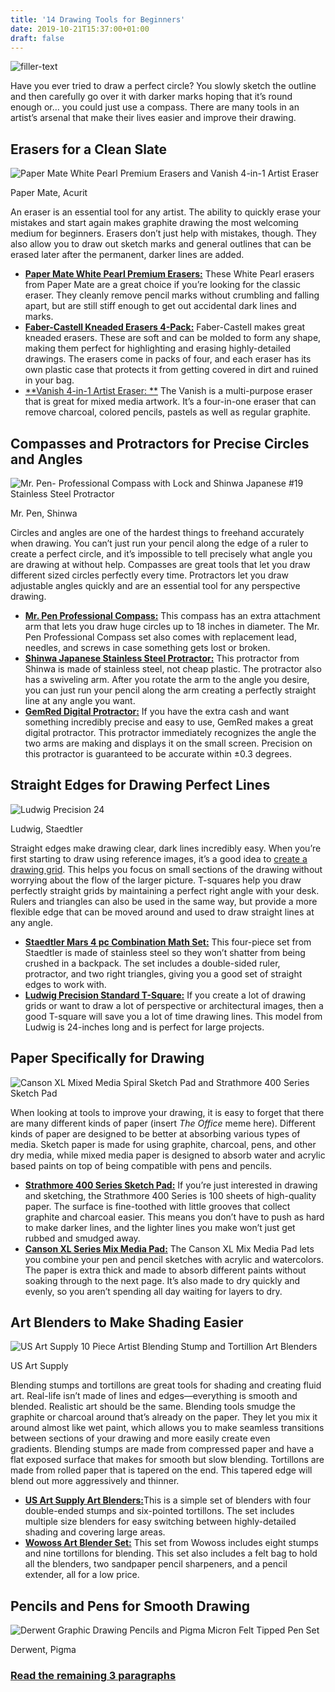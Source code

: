 ```yaml
---
title: '14 Drawing Tools for Beginners'
date: 2019-10-21T15:37:00+01:00
draft: false
---
```


![filler-text](https://www.reviewgeek.com/p/uploads/2019/09/f06165d8.jpg)

Have you ever tried to draw a perfect circle? You slowly sketch the outline and then carefully go over it with darker marks hoping that it’s round enough or… you could just use a compass. There are many tools in an artist’s arsenal that make their lives easier and improve their drawing.

Erasers for a Clean Slate
-------------------------

![Paper Mate White Pearl Premium Erasers and Vanish 4-in-1 Artist Eraser](https://www.reviewgeek.com/p/uploads/2019/10/79c809a1.jpg)

Paper Mate, Acurit

An eraser is an essential tool for any artist. The ability to quickly erase your mistakes and start again makes graphite drawing the most welcoming medium for beginners. Erasers don’t just help with mistakes, though. They also allow you to draw out sketch marks and general outlines that can be erased later after the permanent, darker lines are added.

*   [**Paper Mate White Pearl Premium Erasers:**](https://www.amazon.com/dp/B010RAALZ6/?tag=reviewgeek-20) These White Pearl erasers from Paper Mate are a great choice if you’re looking for the classic eraser. They cleanly remove pencil marks without crumbling and falling apart, but are still stiff enough to get out accidental dark lines and marks.
*   [**Faber-Castell Kneaded Erasers 4-Pack:**](https://www.amazon.com/dp/B01LYU5S6D/?tag=reviewgeek-20) Faber-Castell makes great kneaded erasers. These are soft and can be molded to form any shape, making them perfect for highlighting and erasing highly-detailed drawings. The erasers come in packs of four, and each eraser has its own plastic case that protects it from getting covered in dirt and ruined in your bag.
*   [**Vanish 4-in-1 Artist Eraser: **](https://www.amazon.com/dp/B004WQHDMQ/?tag=reviewgeek-20) The Vanish is a multi-purpose eraser that is great for mixed media artwork. It’s a four-in-one eraser that can remove charcoal, colored pencils, pastels as well as regular graphite.

Compasses and Protractors for Precise Circles and Angles
--------------------------------------------------------

![Mr. Pen- Professional Compass with Lock and Shinwa Japanese #19 Stainless Steel Protractor](https://www.reviewgeek.com/p/uploads/2019/10/76237ae9.jpg)

Mr. Pen, Shinwa

Circles and angles are one of the hardest things to freehand accurately when drawing. You can’t just run your pencil along the edge of a ruler to create a perfect circle, and it’s impossible to tell precisely what angle you are drawing at without help. Compasses are great tools that let you draw different sized circles perfectly every time. Protractors let you draw adjustable angles quickly and are an essential tool for any perspective drawing.

*   [**Mr. Pen Professional Compass:**](https://www.amazon.com/dp/B07MJVSB7D/?tag=reviewgeek-20) This compass has an extra attachment arm that lets you draw huge circles up to 18 inches in diameter. The Mr. Pen Professional Compass set also comes with replacement lead, needles, and screws in case something gets lost or broken. 
*   [**Shinwa Japanese Stainless Steel Protractor:**](https://www.amazon.com//dp/B00AGAB1P2/?tag=reviewgeek-20) This protractor from Shinwa is made of stainless steel, not cheap plastic. The protractor also has a swiveling arm. After you rotate the arm to the angle you desire, you can just run your pencil along the arm creating a perfectly straight line at any angle you want.
*   [**GemRed Digital Protractor:**](https://www.amazon.com/dp/B00W395R5E?tag=reviewgeek-20) If you have the extra cash and want something incredibly precise and easy to use, GemRed makes a great digital protractor. This protractor immediately recognizes the angle the two arms are making and displays it on the small screen. Precision on this protractor is guaranteed to be accurate within ±0.3 degrees.

Straight Edges for Drawing Perfect Lines
----------------------------------------

![Ludwig Precision 24](https://www.reviewgeek.com/p/uploads/2019/10/7409c528.jpg)

Ludwig, Staedtler

Straight edges make drawing clear, dark lines incredibly easy. When you’re first starting to draw using reference images, it’s a good idea to [create a drawing grid](https://www.art-is-fun.com/grid-method). This helps you focus on small sections of the drawing without worrying about the flow of the larger picture. T-squares help you draw perfectly straight grids by maintaining a perfect right angle with your desk. Rulers and triangles can also be used in the same way, but provide a more flexible edge that can be moved around and used to draw straight lines at any angle.

*   [**Staedtler Mars 4 pc Combination Math Set:**](https://www.amazon.com/dp/B00279H3ZW/?tag=reviewgeek-20) This four-piece set from Staedtler is made of stainless steel so they won’t shatter from being crushed in a backpack. The set includes a double-sided ruler, protractor, and two right triangles, giving you a good set of straight edges to work with.
*   **[Ludwig Precision Standard T-Square:](https://www.amazon.com/dp/B00A0MZ0AS/?tag=reviewgeek-20)** If you create a lot of drawing grids or want to draw a lot of perspective or architectural images, then a good T-square will save you a lot of time drawing lines. This model from Ludwig is 24-inches long and is perfect for large projects.

Paper Specifically for Drawing
------------------------------

![Canson XL Mixed Media Spiral Sketch Pad and Strathmore 400 Series Sketch Pad](https://www.reviewgeek.com/p/uploads/2019/10/c021a561.jpg)

When looking at tools to improve your drawing, it is easy to forget that there are many different kinds of paper (insert _The Office_ meme here). Different kinds of paper are designed to be better at absorbing various types of media. Sketch paper is made for using graphite, charcoal, pens, and other dry media, while mixed media paper is designed to absorb water and acrylic based paints on top of being compatible with pens and pencils.

*   [**Strathmore 400 Series Sketch Pad:**](https://www.amazon.com/dp/B0027A39PY/?tag=reviewgeek-20) If you’re just interested in drawing and sketching, the Strathmore 400 Series is 100 sheets of high-quality paper. The surface is fine-toothed with little grooves that collect graphite and charcoal easier. This means you don’t have to push as hard to make darker lines, and the lighter lines you make won’t just get rubbed and smudged away.
*   [**Canson XL Series Mix Media Pad:**](https://www.amazon.com/dp/B002NQ2K16/?tag=reviewgeek-20) The Canson XL Mix Media Pad lets you combine your pen and pencil sketches with acrylic and watercolors. The paper is extra thick and made to absorb different paints without soaking through to the next page. It’s also made to dry quickly and evenly, so you aren’t spending all day waiting for layers to dry.

Art Blenders to Make Shading Easier
-----------------------------------

![US Art Supply 10 Piece Artist Blending Stump and Tortillion Art Blenders](https://www.reviewgeek.com/p/uploads/2019/10/eab7aec4.jpg)

US Art Supply

Blending stumps and tortillons are great tools for shading and creating fluid art. Real-life isn’t made of lines and edges—everything is smooth and blended. Realistic art should be the same. Blending tools smudge the graphite or charcoal around that’s already on the paper. They let you mix it around almost like wet paint, which allows you to make seamless transitions between sections of your drawing and more easily create even gradients. Blending stumps are made from compressed paper and have a flat exposed surface that makes for smooth but slow blending. Tortillons are made from rolled paper that is tapered on the end. This tapered edge will blend out more aggressively and thinner.

*   [**US Art Supply Art Blenders:**](https://www.amazon.com/dp/B01MCYP511/?tag=reviewgeek-20)This is a simple set of blenders with four double-ended stumps and six-pointed tortillons. The set includes multiple size blenders for easy switching between highly-detailed shading and covering large areas.
*   [**Wowoss Art Blender Set:**](https://www.amazon.com/dp/B078T8K2KL/?tag=reviewgeek-20) This set from Wowoss includes eight stumps and nine tortillons for blending. This set also includes a felt bag to hold all the blenders, two sandpaper pencil sharpeners, and a pencil extender, all for a low price.

Pencils and Pens for Smooth Drawing
-----------------------------------

![Derwent Graphic Drawing Pencils and Pigma Micron Felt Tipped Pen Set](https://www.reviewgeek.com/p/uploads/2019/10/370f4f11.jpg)

Derwent, Pigma

### [Read the remaining 3 paragraphs](https://www.reviewgeek.com/23950/14-drawing-tools-for-beginners/)